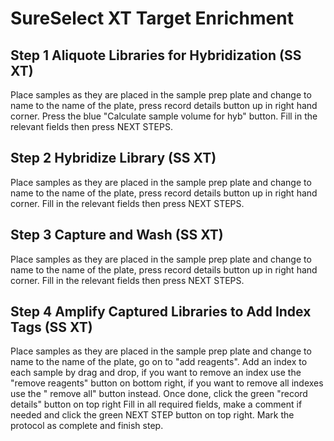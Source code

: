 # SureSelect XT Target Enrichment


## Step 1 Aliquote Libraries for Hybridization (SS XT)
Place samples as they are placed in the sample prep plate and change to name to the name of the plate, press record details button up in right hand corner.
Press the blue "Calculate sample volume for hyb" button.
Fill in the relevant fields then press NEXT STEPS.

## Step 2 Hybridize Library (SS XT)
Place samples as they are placed in the sample prep plate and change to name to the name of the plate, press record details button up in right hand corner.
Fill in the relevant fields then press NEXT STEPS.

## Step 3 Capture and Wash (SS XT)
Place samples as they are placed in the sample prep plate and change to name to the name of the plate, press record details button up in right hand corner.
Fill in the relevant fields then press NEXT STEPS.


## Step 4 Amplify Captured Libraries to Add Index Tags (SS XT)
Place samples as they are placed in the sample prep plate and change to name to the name of the plate, go on to "add reagents".
Add an index to each sample by drag and drop, if you want to remove an index use the "remove reagents" button on bottom right, if you want to remove all indexes use the " remove all" button instead.
Once done, click the green "record details" button on top right
Fill in all required fields, make a comment if needed and click the green NEXT STEP button on top right.
Mark the protocol as complete and finish step.
